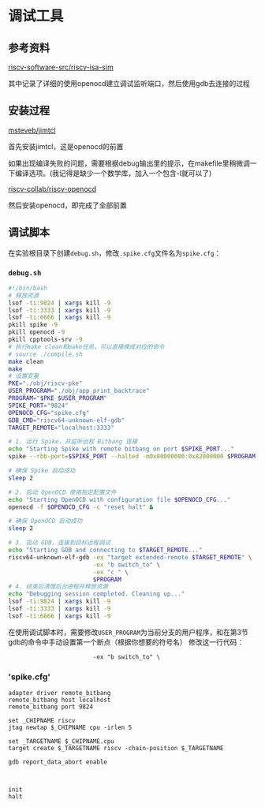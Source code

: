 # 调试工具

## 参考资料
[riscv-software-src/riscv-isa-sim](https://github.com/riscv-software-src/riscv-isa-sim)

其中记录了详细的使用openocd建立调试监听端口，然后使用gdb去连接的过程

## 安装过程
[msteveb/jimtcl](https://github.com/msteveb/jimtcl)

首先安装jimtcl，这是openocd的前置

如果出现编译失败的问题，需要根据debug输出里的提示，在makefile里稍微调一下编译选项。(我记得是缺少一个数学库，加入一个包含-I就可以了)

[riscv-collab/riscv-openocd](https://github.com/riscv-collab/riscv-openocd)

然后安装openocd，即完成了全部前置

## 调试脚本
在实验根目录下创建`debug.sh`，修改`.spike.cfg`文件名为`spike.cfg`：
### `debug.sh`

```sh
#!/bin/bash
# 释放资源
lsof -ti:9824 | xargs kill -9
lsof -ti:3333 | xargs kill -9
lsof -ti:6666 | xargs kill -9
pkill spike -9
pkill openocd -9
pkill cpptools-srv -9
# 执行make clean和make任务，可以直接换成对应的命令
# source ./compile.sh
make clean
make
# 设置变量
PKE="./obj/riscv-pke"
USER_PROGRAM="./obj/app_print_backtrace"
PROGRAM="$PKE $USER_PROGRAM"
SPIKE_PORT="9824"
OPENOCD_CFG="spike.cfg"
GDB_CMD="riscv64-unknown-elf-gdb"
TARGET_REMOTE="localhost:3333"

# 1. 运行 Spike，并监听远程 Bitbang 连接
echo "Starting Spike with remote bitbang on port $SPIKE_PORT..."
spike --rbb-port=$SPIKE_PORT --halted -m0x80000000:0x82000000 $PROGRAM &

# 确保 Spike 启动成功
sleep 2

# 2. 启动 OpenOCD 使用指定配置文件
echo "Starting OpenOCD with configuration file $OPENOCD_CFG..."
openocd -f $OPENOCD_CFG -c "reset halt" &

# 确保 OpenOCD 启动成功
sleep 2

# 3. 启动 GDB，连接到目标远程调试
echo "Starting GDB and connecting to $TARGET_REMOTE..."
riscv64-unknown-elf-gdb -ex "target extended-remote $TARGET_REMOTE" \
                        -ex "b switch_to" \
                        -ex "c " \
                        $PROGRAM
# 4. 结束后清理后台进程并释放资源
echo "Debugging session completed. Cleaning up..."
lsof -ti:9824 | xargs kill -9
lsof -ti:3333 | xargs kill -9
lsof -ti:6666 | xargs kill -9
```
在使用调试脚本时，需要修改`USER_PROGRAM`为当前分支的用户程序，和在第3节gdb的命令中手动设置第一个断点（根据你想要的符号名）
修改这一行代码：
```
                        -ex "b switch_to" \
```

### 'spike.cfg'

```
adapter driver remote_bitbang
remote_bitbang host localhost
remote_bitbang port 9824

set _CHIPNAME riscv
jtag newtap $_CHIPNAME cpu -irlen 5 

set _TARGETNAME $_CHIPNAME.cpu
target create $_TARGETNAME riscv -chain-position $_TARGETNAME

gdb report_data_abort enable



init
halt

```